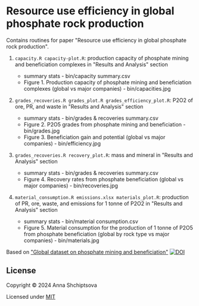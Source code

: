 # Resource use efficiency in global phosphate rock production

Contains routines for paper "Resource use efficiency in global phosphate rock production".

1. `capacity.R capacity-plot.R`: production capacity of phosphate mining and beneficiation complexes in "Results and Analysis" section
    * summary stats - bin/capacity summary.csv
    * Figure 1. Production capacity of phosphate mining and beneficiation complexes (global vs major companies) - bin/capacities.jpg

2. `grades_recoveries.R grades_plot.R grades_efficiency_plot.R`: P2O2 of ore, PR, and waste in "Results and Analysis" section
    * summary stats - bin/grades & recoveries summary.csv
    * Figure 2. P2O5 grades from phosphate mining and beneficiation - bin/grades.jpg
    * Figure 3. Beneficiation gain and potential (global vs major companies) - bin/efficiency.jpg		
3. `grades_recoveries.R recovery_plot.R`: mass and mineral in "Results and Analysis" section
    * summary stats - bin/grades & recoveries summary.csv
    * Figure 4. Recovery rates from phosphate beneficiation (global vs major companies) - bin/recoveries.jpg		
4. `material_consumption.R emissions.xlsx materials_plot.R`: production of PR, ore, waste, and emissions for 1 tonne of P2O2 in "Results and Analysis" section
    * summary stats - bin/material consumption.csv
	* Figure 5. Material consumption for the production of 1 tonne of P2O5 from phosphate beneficiation (global by rock type vs major companies) - bin/materials.jpg

Based on ["Global dataset on phosphate mining and beneficiation"](https://github.com/shchipts/phosphate-rock.git) [![DOI](https://zenodo.org/badge/DOI/10.5281/zenodo.10670030.svg)](https://doi.org/10.5281/zenodo.10670030)

## License

Copyright © 2024 Anna Shchiptsova

Licensed under [MIT](http://opensource.org/licenses/MIT)